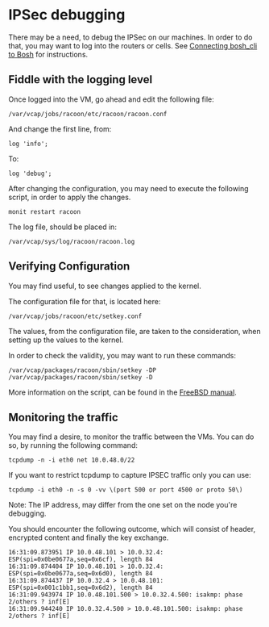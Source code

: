 # IPSec debugging

There may be a need, to debug the IPSec on our machines. In order to do that, you may want to log into the routers or cells. See [Connecting bosh_cli to Bosh](/guides/Connecting_to_Concourse_CredHub_and_BOSH/#connecting-bosh_cli-to-bosh) for instructions.

## Fiddle with the logging level

Once logged into the VM, go ahead and edit the following file:

``
/var/vcap/jobs/racoon/etc/racoon/racoon.conf
``

And change the first line, from:

``
log 'info';
``

To:

``
log 'debug';
``

After changing the configuration, you may need to execute the following script, in order to apply the changes.

``
monit restart racoon
``

The log file, should be placed in:

``
/var/vcap/sys/log/racoon/racoon.log
``

## Verifying Configuration

You may find useful, to see changes applied to the kernel.

The configuration file for that, is located here:

``
/var/vcap/jobs/racoon/etc/setkey.conf
``

The values, from the configuration file, are taken to the consideration, when setting up the values to the kernel.

In order to check the validity, you may want to run these commands:

``
/var/vcap/packages/racoon/sbin/setkey -DP
/var/vcap/packages/racoon/sbin/setkey -D
``

More information on the script, can be found in the [FreeBSD manual](https://www.freebsd.org/cgi/man.cgi?query=setkey&sektion=8).

## Monitoring the traffic

You may find a desire, to monitor the traffic between the VMs. You can do so, by running the following command:

```
tcpdump -n -i eth0 net 10.0.48.0/22
```

If you want to restrict tcpdump to capture IPSEC traffic only you can use:

```
tcpdump -i eth0 -n -s 0 -vv \(port 500 or port 4500 or proto 50\)
```

Note: The IP address, may differ from the one set on the node you're debugging.

You should encounter the following outcome, which will consist of header, encrypted content and finally the key exchange.

```
16:31:09.873951 IP 10.0.48.101 > 10.0.32.4: ESP(spi=0x0be0677a,seq=0x6cf), length 84
16:31:09.874404 IP 10.0.48.101 > 10.0.32.4: ESP(spi=0x0be0677a,seq=0x6d0), length 84
16:31:09.874437 IP 10.0.32.4 > 10.0.48.101: ESP(spi=0x001c1bb1,seq=0x6d2), length 84
16:31:09.943974 IP 10.0.48.101.500 > 10.0.32.4.500: isakmp: phase 2/others ? inf[E]
16:31:09.944240 IP 10.0.32.4.500 > 10.0.48.101.500: isakmp: phase 2/others ? inf[E]
```

